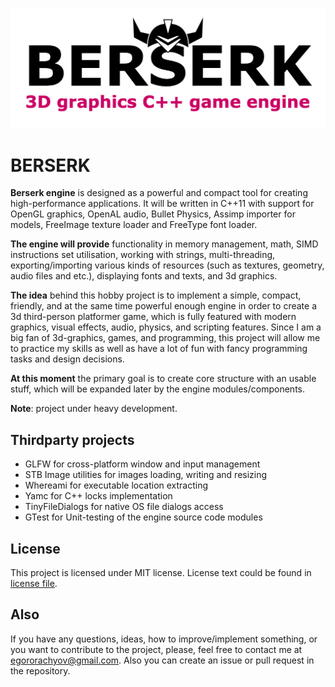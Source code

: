 ![Project logo](https://github.com/EgorOrachyov/Berserk/blob/master/Docs/Images/logo-main.png)

# BERSERK

**Berserk engine** is designed as a powerful and compact tool for creating high-performance applications.
It will be written in C++11 with support for OpenGL graphics, OpenAL audio, Bullet Physics, 
Assimp importer for models, FreeImage texture loader and FreeType font loader.

**The engine will provide** functionality in memory management, math, SIMD instructions set utilisation, 
working with strings, multi-threading, exporting/importing various kinds of resources (such as textures, 
geometry, audio files and etc.), displaying fonts and texts, and 3d graphics.

**The idea** behind this hobby project is to implement a simple, compact, friendly, and at the same 
time powerful enough engine in order to create a 3d third-person platformer game, which is fully 
featured with modern graphics, visual effects, audio, physics, and scripting features. Since I am 
a big fan of 3d-graphics, games, and programming, this project will allow me to practice my skills 
as well as have a lot of fun with fancy programming tasks and design decisions. 

**At this moment** the primary goal is to create core structure with an usable stuff,
which will be expanded later by the engine modules/components. 

**Note**: project under heavy development. 

## Thirdparty projects

* GLFW for cross-platform window and input management
* STB Image utilities for images loading, writing and resizing
* Whereami for executable location extracting
* Yamc for C++ locks implementation
* TinyFileDialogs for native OS file dialogs access
* GTest for Unit-testing of the engine source code modules

## License

This project is licensed under MIT license. License text could be found in 
[license file](https://github.com/EgorOrachyov/Berserk/blob/master/LICENSE.md).

## Also

If you have any questions, ideas, how to improve/implement something, or you want to 
contribute to the project, please, feel free to contact me at egororachyov@gmail.com.
Also you can create an issue or pull request in the repository.